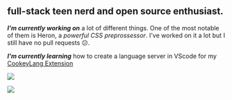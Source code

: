 ## full-stack teen nerd and open source enthusiast.

***I'm currently working on*** a lot of different things. One of the most notable of them is Heron, a *powerful CSS preprossessor*. I've worked on it a lot but I still have no pull requests 😕.

***I'm currently learning*** how to create a language server in VScode for my [CookeyLang Extension](https://github.com/PoseidonCoder/CookeyLangVScodeExtension)

![](https://github-readme-stats.vercel.app/api?username=poseidoncoder&theme=dracula)

![](https://github-readme-stats.vercel.app/api/top-langs/?username=poseidoncoder&theme=dracula)
